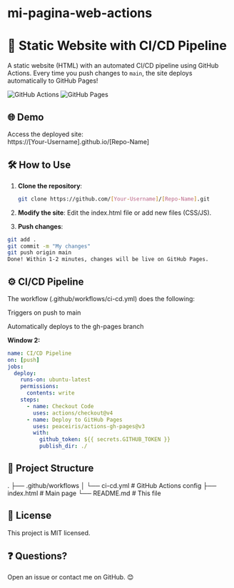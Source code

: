 # mi-pagina-web-actions

# 🚀 Static Website with CI/CD Pipeline

A static website (HTML) with an automated CI/CD pipeline using GitHub Actions. Every time you push changes to `main`, the site deploys automatically to GitHub Pages!

![GitHub Actions](https://img.shields.io/github/actions/workflow/status/[Your-Username]/[Repo-Name]/.github/workflows/ci-cd.yml?label=Deploy%20to%20GitHub%20Pages)
![GitHub Pages](https://img.shields.io/badge/GitHub%20Pages-Live-success)

## 🌐 Demo
Access the deployed site:  
https://[Your-Username].github.io/[Repo-Name]

## 🛠️ How to Use

1. **Clone the repository**:
   ```bash
   git clone https://github.com/[Your-Username]/[Repo-Name].git
   ```
2. **Modify the site**:
Edit the index.html file or add new files (CSS/JS).

3. **Push changes**:

```bash
git add .
git commit -m "My changes"
git push origin main
Done! Within 1-2 minutes, changes will be live on GitHub Pages.
```
## ⚙️ CI/CD Pipeline
The workflow (.github/workflows/ci-cd.yml) does the following:

  Triggers on push to main

  Automatically deploys to the gh-pages branch


**Window 2:**

```yaml
name: CI/CD Pipeline
on: [push]
jobs:
  deploy:
    runs-on: ubuntu-latest
    permissions:
      contents: write
    steps:
      - name: Checkout Code
        uses: actions/checkout@v4
      - name: Deploy to GitHub Pages
        uses: peaceiris/actions-gh-pages@v3
        with:
          github_token: ${{ secrets.GITHUB_TOKEN }}
          publish_dir: ./
```
## 📁 Project Structure

.
├── .github/workflows
│   └── ci-cd.yml    # GitHub Actions config
├── index.html       # Main page
└── README.md        # This file


## 📄 License
This project is MIT licensed.

## ❓ Questions?
Open an issue or contact me on GitHub. 😊